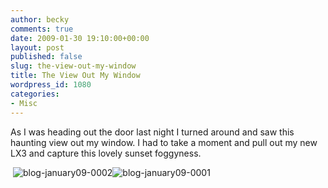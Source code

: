 ```yaml
---
author: becky
comments: true
date: 2009-01-30 19:10:00+00:00
layout: post
published: false
slug: the-view-out-my-window
title: The View Out My Window
wordpress_id: 1080
categories:
- Misc
---
```





As I was heading out the door last night I turned around and saw this haunting view out my window. I had to take a moment and pull out my new LX3 and capture this lovely sunset foggyness.








 ![blog-january09-0002](http://beta.beckyjenson.com/wp-content/uploads/2009/01/blog-january09-0002.jpg)![blog-january09-0001](http://beta.beckyjenson.com/wp-content/uploads/2009/01/blog-january09-0001.jpg)




[](http://4.bp.blogspot.com/_-Ts524Khko8/SYNQwyAXfAI/AAAAAAAAAqo/aEiFpZEOkpc/s1600-h/blog-January09-0001.jpg) 

